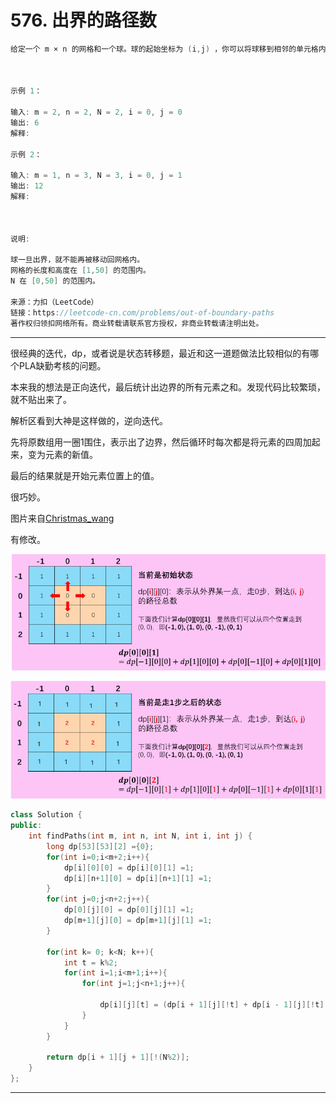 # 576. 出界的路径数

```c++
给定一个 m × n 的网格和一个球。球的起始坐标为 (i,j) ，你可以将球移到相邻的单元格内，或者往上、下、左、右四个方向上移动使球穿过网格边界。但是，你最多可以移动 N 次。找出可以将球移出边界的路径数量。答案可能非常大，返回 结果 mod 109 + 7 的值。

 

示例 1：

输入: m = 2, n = 2, N = 2, i = 0, j = 0
输出: 6
解释:

示例 2：

输入: m = 1, n = 3, N = 3, i = 0, j = 1
输出: 12
解释:

 

说明:

球一旦出界，就不能再被移动回网格内。
网格的长度和高度在 [1,50] 的范围内。
N 在 [0,50] 的范围内。

来源：力扣（LeetCode）
链接：https://leetcode-cn.com/problems/out-of-boundary-paths
著作权归领扣网络所有。商业转载请联系官方授权，非商业转载请注明出处。
```

---

很经典的迭代，dp，或者说是状态转移题，最近和这一道题做法比较相似的有哪个PLA缺勤考核的问题。

本来我的想法是正向迭代，最后统计出边界的所有元素之和。发现代码比较繁琐，就不贴出来了。

解析区看到大神是这样做的，逆向迭代。

先将原数组用一圈1围住，表示出了边界，然后循环时每次都是将元素的四周加起来，变为元素的新值。

最后的结果就是开始元素位置上的值。

很巧妙。


图片来自[Christmas_wang](https://leetcode-cn.com/problems/out-of-boundary-paths/solution/zhuang-tai-ji-du-shi-zhuang-tai-ji-by-christmas_wa/)

有修改。

![img](./1.bmp)

![img](./2.bmp)

```c++
class Solution {
public:
    int findPaths(int m, int n, int N, int i, int j) {
        long dp[53][53][2] ={0};
        for(int i=0;i<m+2;i++){
            dp[i][0][0] = dp[i][0][1] =1;
            dp[i][n+1][0] = dp[i][n+1][1] =1;
        }
        for(int j=0;j<n+2;j++){
            dp[0][j][0] = dp[0][j][1] =1;
            dp[m+1][j][0] = dp[m+1][j][1] =1;
        }
        
        for(int k= 0; k<N; k++){
            int t = k%2;
            for(int i=1;i<m+1;i++){
                for(int j=1;j<n+1;j++){
                    
                    dp[i][j][t] = (dp[i + 1][j][!t] + dp[i - 1][j][!t] + dp[i][j + 1][!t] + dp[i][j - 1][!t]) % 1000000007;
                }
            }
        }
        
        return dp[i + 1][j + 1][!(N%2)];
    }
};
```

---



